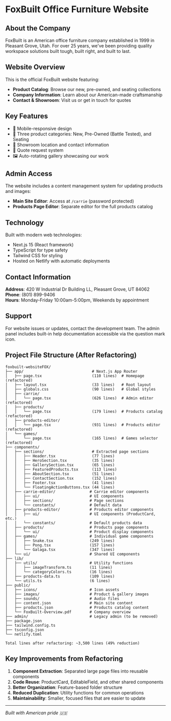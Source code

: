 # FoxBuilt Office Furniture Website

## About the Company
FoxBuilt is an American office furniture company established in 1999 in Pleasant Grove, Utah. For over 25 years, we've been providing quality workspace solutions built tough, built right, and built to last.

## Website Overview
This is the official FoxBuilt website featuring:
- **Product Catalog**: Browse our new, pre-owned, and seating collections
- **Company Information**: Learn about our American-made craftsmanship
- **Contact & Showroom**: Visit us or get in touch for quotes

## Key Features
- 📱 Mobile-responsive design
- 🛒 Three product categories: New, Pre-Owned (Battle Tested), and Seating
- 🏢 Showroom location and contact information
- 📧 Quote request system
- 🖼️ Auto-rotating gallery showcasing our work

## Admin Access
The website includes a content management system for updating products and images:
- **Main Site Editor**: Access at `/carrie` (password protected)
- **Products Page Editor**: Separate editor for the full products catalog

## Technology
Built with modern web technologies:
- Next.js 15 (React framework)
- TypeScript for type safety
- Tailwind CSS for styling
- Hosted on Netlify with automatic deployments

## Contact Information
**Address**: 420 W Industrial Dr Building LL, Pleasant Grove, UT 84062  
**Phone**: (801) 899-9406  
**Hours**: Monday-Friday 10:00am-5:00pm, Weekends by appointment

## Support
For website issues or updates, contact the development team. The admin panel includes built-in help documentation accessible via the question mark icon.

## Project File Structure (After Refactoring)

```
foxbuilt-websiteFOX/
├── app/                              # Next.js App Router
│   ├── page.tsx                      (110 lines)  # Homepage (refactored)
│   ├── layout.tsx                    (33 lines)   # Root layout
│   ├── globals.css                   (90 lines)   # Global styles
│   ├── carrie/
│   │   └── page.tsx                  (626 lines)  # Admin editor (refactored)
│   ├── products/
│   │   └── page.tsx                  (179 lines)  # Products catalog (refactored)
│   ├── products-editor/
│   │   └── page.tsx                  (931 lines)  # Products editor (refactored)
│   └── games/
│       └── page.tsx                  (165 lines)  # Games selector (refactored)
├── components/
│   ├── sections/                     # Extracted page sections
│   │   ├── Header.tsx                (77 lines)
│   │   ├── HeroSection.tsx           (35 lines)
│   │   ├── GallerySection.tsx        (65 lines)
│   │   ├── FeaturedProducts.tsx      (113 lines)
│   │   ├── AboutSection.tsx          (51 lines)
│   │   ├── ContactSection.tsx        (152 lines)
│   │   ├── Footer.tsx                (41 lines)
│   │   └── FloatingActionButtons.tsx (44 lines)
│   ├── carrie-editor/               # Carrie editor components
│   │   ├── ui/                      # UI components
│   │   ├── sections/                # Page sections
│   │   └── constants/               # Default data
│   ├── products-editor/             # Products editor components
│   │   ├── ui/                      # UI components (ProductCard, etc.)
│   │   └── constants/               # Default products data
│   ├── products/                    # Products page components
│   │   └── ui/                      # Product display components
│   ├── games/                       # Individual game components
│   │   ├── Snake.tsx                (249 lines)
│   │   ├── Pong.tsx                 (157 lines)
│   │   └── Galaga.tsx               (347 lines)
│   └── ui/                          # Shared UI components
├── lib/
│   ├── utils/                       # Utility functions
│   │   ├── imageTransform.ts        (11 lines)
│   │   └── categoryColors.ts        (16 lines)
│   ├── products-data.ts             (109 lines)
│   └── utils.ts                     (6 lines)
├── public/
│   ├── icons/                       # Icon assets
│   ├── images/                      # Product & gallery images
│   ├── sounds/                      # Audio files
│   ├── content.json                 # Main site content
│   ├── products.json                # Products catalog content
│   └── FoxBuilt-Overview.pdf        # Company overview
├── admin/                           # Legacy admin (to be removed)
├── package.json
├── tailwind.config.ts
├── tsconfig.json
└── netlify.toml

Total lines after refactoring: ~3,500 lines (49% reduction)
```

## Key Improvements from Refactoring

1. **Component Extraction**: Separated large page files into reusable components
2. **Code Reuse**: ProductCard, EditableField, and other shared components
3. **Better Organization**: Feature-based folder structure
4. **Reduced Duplication**: Utility functions for common operations
5. **Maintainability**: Smaller, focused files that are easier to update

---

*Built with American pride 🇺🇸*
